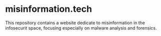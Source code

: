 # misinformation.tech

This repository contains a website dedicate to misinformation in the infosecurit space, focusing especially on malware analysis and forensics.
